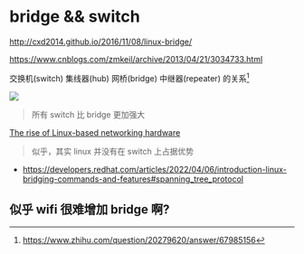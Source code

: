 # bridge && switch

http://cxd2014.github.io/2016/11/08/linux-bridge/

https://www.cnblogs.com/zmkeil/archive/2013/04/21/3034733.html

交换机(switch) 集线器(hub) 网桥(bridge) 中继器(repeater) 的关系[^1]

![](https://ipwithease.com/wp-content/uploads/2020/06/Network-Bridge-vs-Switch.jpg)
> 所有 switch 比 bridge 更加强大

[The rise of Linux-based networking hardware](https://lwn.net/Articles/720313/)
> 似乎，其实 linux 并没有在 switch 上占据优势

- https://developers.redhat.com/articles/2022/04/06/introduction-linux-bridging-commands-and-features#spanning_tree_protocol

## 似乎 wifi 很难增加 bridge 啊?

[^1]: https://www.zhihu.com/question/20279620/answer/67985156
